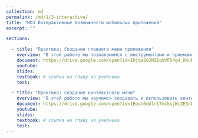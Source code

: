```yaml
---
collection: md
permalink: /md/1/3-interactive/
title: "MD3 Интерактивные возможности мобильных приложений"
excerpt: ""

sections:

  - title: "Практика: Создание главного меню приложения" 
    overview: "В этой работе мы познакомимся с инструментами и приемами создания меню мобильного приложения и способами взаимодействия с ним."
    document: https://drive.google.com/open?id=1hjqa2GJNZEqUVF54g4_DKuR4ILUUEdp17ZdelN8_MTQ
    youtube: 
    slides: 
    textbook: # ссылка на главу из учебника
    test:

  - title: "Практика: Создание контекстного меню" 
    overview: "В этой работе мы научимся создавать и использовать контекстное меню на отдельных элементах приложения"
    document: https://drive.google.com/open?id=1Eoot6nUlr17mcksjWcZE3dDZoIYMXdqy-cz891RMCtc
    youtube: 
    slides: 
    textbook: # ссылка на главу из учебника
    test:
---
```

